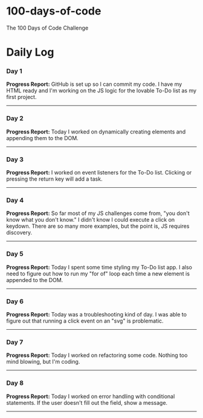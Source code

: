 # 100-days-of-code

The 100 Days of Code Challenge

<h1>Daily Log</h1>
<h3>Day 1</h3>
<p><strong>Progress Report:</strong> GitHub is set up so I can commit my code. I have my HTML ready and I'm working on the JS logic for the lovable To-Do list as my first project.</p>
<hr>
<h3>Day 2</h3>
<p><strong>Progress Report:</strong> Today I worked on dynamically creating elements and appending them to the DOM.</p>
<hr>
<h3>Day 3</h3>
<p><strong>Progress Report:</strong> I worked on event listeners for the To-Do list. Clicking or pressing the return key will add a task.</p>
<hr>
<h3>Day 4</h3>
<p><strong>Progress Report:</strong> So far most of my JS challenges come from, "you don't know what you don't know." I didn't know I could execute a click on keydown. There are so many more examples, but the point is, JS requires discovery.</p>
<hr>
<h3>Day 5</h3>
<p><strong>Progress Report:</strong> Today I spent some time styling my To-Do list app. I also need to figure out how to run my "for of" loop each time a new element is appended to the DOM.</p>
<hr>
<h3>Day 6</h3>
<p><strong>Progress Report:</strong> Today was a troubleshooting kind of day. I was able to figure out that running a click event on an "svg" is problematic.</p>
<hr>
<h3>Day 7</h3>
<p><strong>Progress Report:</strong> Today I worked on refactoring some code. Nothing too mind blowing, but I'm coding.</p>
<hr>
<h3>Day 8</h3>
<p><strong>Progress Report:</strong> Today I worked on error handling with conditional statements. If the user doesn't fill out the field, show a message.</p>
<hr>
